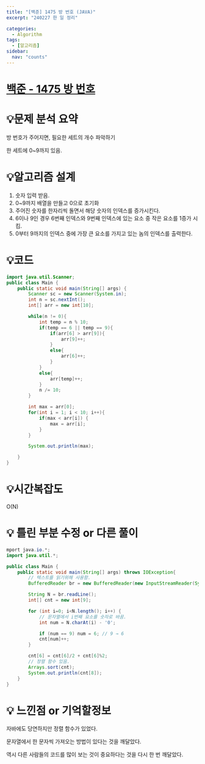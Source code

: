 ```yaml
---
title: "[백준] 1475 방 번호 (JAVA)"
excerpt: "240227 한 일 정리"

categories:
  - Algorithm
tags:
  - [알고리즘]
sidebar:
  nav: "counts"
---
```


# [백준 - 1475 방 번호](https://www.acmicpc.net/problem/1475)

# 💡**문제 분석 요약**

방 번호가 주어지면, 필요한 세트의 개수 파악하기

한 세트에 0~9까지 있음.

# 💡**알고리즘 설계**

1. 숫자 입력 받음.
2. 0~9까지 배열을 만들고 0으로 초기화
3. 주어진 숫자를 한자리씩 돌면서 해당 숫자의 인덱스를 증가시킨다.
4. 6이나 9인 경우 6번째 인덱스와 9번째 인덱스에 있는 요소 중 작은 요소를 1증가 시킴.
5. 0부터 9까지의 인덱스 중에 가장 큰 요소를 가지고 있는 놈의 인덱스를 출력한다.

# 💡코드

```java
import java.util.Scanner;
public class Main {
    public static void main(String[] args) {
        Scanner sc = new Scanner(System.in);
        int n = sc.nextInt();
        int[] arr = new int[10];

        while(n != 0){
            int temp = n % 10;
            if(temp == 6 || temp == 9){
                if(arr[6] > arr[9]){
                    arr[9]++;
                }
                else{
                    arr[6]++;
                }
            }
            else{
                arr[temp]++;
            }
            n /= 10;
        }

        int max = arr[0];
        for(int i = 1; i < 10; i++){
            if(max < arr[i]) {
                max = arr[i];
            }
        }

        System.out.println(max);

    }
}
```

# 💡시간복잡도

O(N)

# 💡 틀린 부분 수정 or 다른 풀이

```java
mport java.io.*;
import java.util.*;

public class Main {
    public static void main(String[] args) throws IOException{
		// 텍스트를 읽기위해 사용함.
        BufferedReader br = new BufferedReader(new InputStreamReader(System.in));

        String N = br.readLine();
        int[] cnt = new int[9];

        for (int i=0; i<N.length(); i++) {
			// 문자열에서 i번째 요소를 숫자로 바꿈.
            int num = N.charAt(i) - '0';

            if (num == 9) num = 6; // 9 → 6
            cnt[num]++;
        }

        cnt[6] = cnt[6]/2 + cnt[6]%2;
		// 정렬 함수 있음.
        Arrays.sort(cnt);
        System.out.println(cnt[8]);
    }
}
```

# 💡 느낀점 or 기억할정보

자바에도 당연하지만 정렬 함수가 있었다.

문자열에서 한 문자씩 가져오는 방법이 있다는 것을 깨달았다.

역시 다른 사람들의 코드를 많이 보는 것이 중요하다는 것을 다시 한 번 깨달았다.
